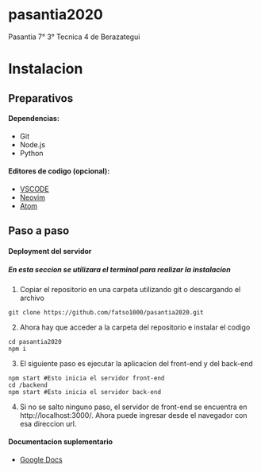 # pasantia2020
Pasantia 7° 3° Tecnica 4 de Berazategui

# Instalacion
## Preparativos
#### Dependencias:
* Git
* Node.js
* Python
#### Editores de codigo (opcional):
* [VSCODE](https://code.visualstudio.com/)
* [Neovim](https://neovim.io/)
* [Atom](https://atom.io/)
## Paso a paso
#### Deployment del servidor
##### *En esta seccion se utilizara el terminal para realizar la instalacion* 
1. Copiar el repositorio en una carpeta utilizando git o descargando el archivo
```
git clone https://github.com/fatso1000/pasantia2020.git
```
2. Ahora hay que acceder a la carpeta del repositorio e instalar el codigo
```
cd pasantia2020
npm i
```
3. El siguiente paso es ejecutar la aplicacion del front-end y del back-end
```
npm start #Esto inicia el servidor front-end
cd /backend
npm start #Esto inicia el servidor back-end
```
4. Si no se salto ninguno paso, el servidor de front-end se encuentra en http://localhost:3000/. Ahora puede ingresar desde el navegador con esa direccion url.

#### Documentacion suplementario
* [Google Docs](https://docs.google.com/document/d/1JiyfxzZFFVAlPOfiXO827ZUDTVUWe_U2SuqX5CDXIjw/edit?usp=sharing)
